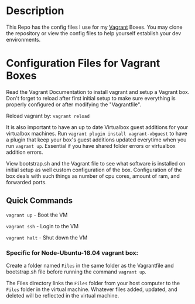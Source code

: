 # Description

This Repo has the config files I use for my [Vagrant](https://www.vagrantup.com/) Boxes.
You may clone the repository or view the config files to 
help yourself establish your dev environments.

# Configuration Files for Vagrant Boxes

Read the Vagrant Documentation to install vagrant 
and setup a Vagrant box. Don't forget to reload after
first initial setup to make sure everything is properly 
configured or after modifying the "Vagrantfile".

Reload vagrant by:
`vagrant reload`

It is also important to have an up to date Virtualbox guest additions for your
virtualbox machines. Run `vagrant plugin install vagrant-vbguest` to have a plugin
that keep your box's guest additions updated everytime when you run `vagrant up`.
Essential if you have shared folder errors or virtualbox addition errors.


View bootstrap.sh and the Vagrant file to see what software is installed on 
initial setup as well custom configuration of the box. Configuration of the 
box deals with such things as number of cpu cores, amount of ram, and 
forwarded ports.


## Quick Commands

`vagrant up` - Boot the VM

`vagrant ssh` - Login to the VM

`vagrant halt` - Shut down the VM

### Specific for Node-Ubuntu-16.04 vagrant box:

Create a folder named `Files` in the same folder as the Vagrantfile and bootstrap.sh file 
before running the command `vagrant up`.

The Files directory links the `Files` folder from your host computer to the `Files` folder 
in the virtual machine. Whatever files added, updated, and deleted will be reflected 
in the virtual machine.
